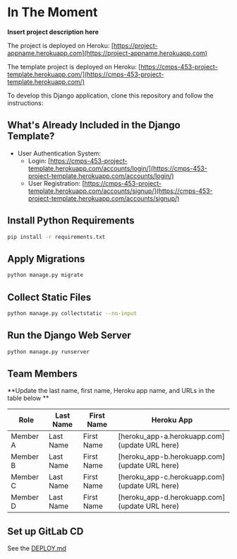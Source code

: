 # In The Moment

**Insert project description here**

The project is deployed on Heroku: [https://project-appname.herokuapp.com](https://project-appname.herokuapp.com)

The template project is deployed on Heroku: [https://cmps-453-project-template.herokuapp.com/](https://cmps-453-project-template.herokuapp.com/)

To develop this Django application, clone this repository and follow the instructions:

## What's Already Included in the Django Template?
* User Authentication System:
    * Login: [https://cmps-453-project-template.herokuapp.com/accounts/login/](https://cmps-453-project-template.herokuapp.com/accounts/login/)
    * User Registration: [https://cmps-453-project-template.herokuapp.com/accounts/signup/](https://cmps-453-project-template.herokuapp.com/accounts/signup/)

## Install Python Requirements

```bash
pip install -r requirements.txt
```

## Apply Migrations

```bash
python manage.py migrate
```

## Collect Static Files

```bash
python manage.py collectstatic --no-input
```

## Run the Django Web Server

```bash
python manage.py runserver
```

## Team Members
**Update the last name, first name, Heroku app name, and URLs in the table below **

| Role | Last Name | First Name | Heroku App |
| ---- | --------- |  --------- | -----------|
| Member A | Last Name | First Name  | [heroku_app-a.herokuapp.com](update URL here) |
| Member B | Last Name | First Name  | [heroku_app-b.herokuapp.com](update URL here) |
| Member C | Last Name | First Name  | [heroku_app-c.herokuapp.com](update URL here) |
| Member D | Last Name | First Name  | [heroku_app-d.herokuapp.com](update URL here) |

## Set up GitLab CD
See the [DEPLOY.md](DEPLOY.md)
